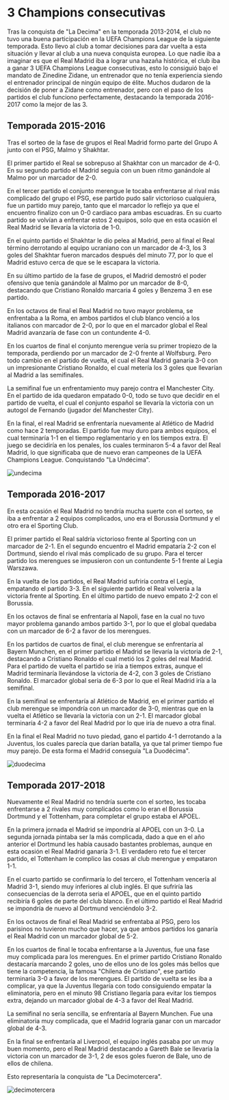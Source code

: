 # 3 Champions consecutivas
Tras la conquista de "La Decima" en la temporada 2013-2014, el club no tuvo una buena participación en la UEFA Champions League de la siguiente temporada. Esto llevo al club a tomar decisiones para dar vuelta a esta situación y llevar al club a una nueva conquista europea. Lo que nadie iba a imaginar es que el Real Madrid iba a lograr una hazaña histórica, el club iba a ganar 3 UEFA Champions League consecutivas, esto lo consiguió bajo el mandato de Zinedine Zidane, un entrenador que no tenía experiencia siendo el entrenador principal de ningún equipo de élite. Muchos dudaron de la decisión de poner a Zidane como entrenador, pero con el paso de los partidos el club funciono perfectamente, destacando la temporada 2016-2017 como la mejor de las 3.

## Temporada 2015-2016
Tras el sorteo de la fase de grupos el Real Madrid formo parte del Grupo A junto con el PSG, Malmo y Shakhtar.

El primer partido el Real se sobrepuso al Shakhtar con un marcador de 4-0. En su segundo partido el Madrid seguía con un buen ritmo ganándole al Malmo por un marcador de 2-0.

En el tercer partido el conjunto merengue le tocaba enfrentarse al rival más complicado del grupo el PSG, ese partido pudo salir victorioso cualquiera, fue un partido muy parejo, tanto que el marcador lo reflejo ya que el encuentro finalizo con un 0-0 cardiaco para ambas escuadras. En su cuarto partido se volvían a enfrentar estos 2 equipos, solo que en esta ocasión el Real Madrid se llevaría la victoria de 1-0.

En el quinto partido el Shakhtar le dio pelea al Madrid, pero al final el Real término derrotando al equipo ucraniano con un marcador de 4-3, los 3 goles del Shakhtar fueron marcados después del minuto 77, por lo que el Madrid estuvo cerca de que se le escapara la victoria.

En su último partido de la fase de grupos, el Madrid demostró el poder ofensivo que tenía ganándole al Malmo por un marcador de 8-0, destacando que Cristiano Ronaldo marcaria 4 goles y Benzema 3 en ese partido.

En los octavos de final el Real Madrid no tuvo mayor problema, se enfrentaba a la Roma, en ambos partidos el club blanco venció a los italianos con marcador de 2-0, por lo que en el marcador global el Real Madrid avanzaría de fase con un contundente 4-0.

En los cuartos de final el conjunto merengue vería su primer tropiezo de la temporada, perdiendo por un marcador de 2-0 frente al Wolfsburg. Pero todo cambio en el partido de vuelta, el cual el Real Madrid ganaría 3-0 con un impresionante Cristiano Ronaldo, el cual metería los 3 goles que llevarían al Madrid a las semifinales.

La semifinal fue un enfrentamiento muy parejo contra el Manchester City. En el partido de ida quedaron empatado 0-0, todo se tuvo que decidir en el partido de vuelta, el cual el conjunto español se llevaría la victoria con un autogol de Fernando (jugador del Manchester City).

En la final, el real Madrid se enfrentaría nuevamente al Atlético de Madrid como hace 2 temporadas. El partido fue muy duro para ambos equipos, el cual terminaría 1-1 en el tiempo reglamentario y en los tiempos extra. El juego se decidiría en los penales, los cuales terminaron 5-4 a favor del Real Madrid, lo que significaba que de nuevo eran campeones de la UEFA Champions League. Conquistando "La Undécima".

![undecima](https://www.mundodeportivo.com/files/image_449_220/uploads/2016/11/11/60e7745956264.jpeg)

## Temporada 2016-2017
En esta ocasión el Real Madrid no tendría mucha suerte con el sorteo, se iba a enfrentar a 2 equipos complicados, uno era el Borussia Dortmund y el otro era el Sporting Club.

El primer partido el Real saldría victorioso frente al Sporting con un marcador de 2-1. En el segundo encuentro el Madrid empataría 2-2 con el Dortmund, siendo el rival más complicado de su grupo. Para el tercer partido los merengues se impusieron con un contundente 5-1 frente al Legia Warszawa.

En la vuelta de los partidos, el Real Madrid sufriría contra el Legia, empatando el partido 3-3. En el siguiente partido el Real volvería a la victoria frente al Sporting. En el último partido de nuevo empato 2-2 con el Borussia.

En los octavos de final se enfrentaría al Napoli, fase en la cual no tuvo mayor problema ganando ambos partido 3-1, por lo que el global quedaba con un marcador de 6-2 a favor de los merengues.

En los partidos de cuartos de final, el club merengue se enfrentaría al Bayern Munchen, en el primer partido el Madrid se llevaría la victoria de 2-1, destacando a Cristiano Ronaldo el cual metió los 2 goles del real Madrid. Para el partido de vuelta el partido se iría a tiempos extras, aunque el Madrid terminaría llevándose la victoria de 4-2, con 3 goles de Cristiano Ronaldo. El marcador global seria de 6-3 por lo que el Real Madrid iría a la semifinal.

En la semifinal se enfrentaría al Atlético de Madrid, en el primer partido el club merengue se impondría con un marcador de 3-0, mientras que en la vuelta el Atlético se llevaría la victoria con un 2-1. El marcador global terminaría 4-2 a favor del Real Madrid por lo que iría de nuevo a otra final.

En la final el Real Madrid no tuvo piedad, gano el partido 4-1 derrotando a la Juventus, los cuales parecía que darían batalla, ya que tal primer tiempo fue muy parejo. De esta forma el Madrid conseguía "La Duodécima".

![duodecima](https://latribunamadridista.com/wp-content/uploads/2020/06/RAmos-y-duod%C3%A9cima.jpg)

## Temporada 2017-2018
Nuevamente el Real Madrid no tendría suerte con el sorteo, les tocaba enfrentarse a 2 rivales muy complicados como lo eran el Borussia Dortmund y el Tottenham, para completar el grupo estaba el APOEL.

En la primera jornada el Madrid se impondría al APOEL con un 3-0. La segunda jornada pintaba ser la más complicada, dado a que en el año anterior el Dortmund les había causado bastantes problemas, aunque en esta ocasión el Real Madrid ganaría 3-1. El verdadero reto fue el tercer partido, el Tottenham le complico las cosas al club merengue y empataron 1-1.

En el cuarto partido se confirmaría lo del tercero, el Tottenham vencería al Madrid 3-1, siendo muy inferiores al club inglés. El que sufriría las consecuencias de la derrota seria el APOEL, que en el quinto partido recibiría 6 goles de parte del club blanco. En el último partido el Real Madrid se impondría de nuevo al Dortmund venciéndolo 3-2.

En los octavos de final el Real Madrid se enfrentaba al PSG, pero los parisinos no tuvieron mucho que hacer, ya que ambos partidos los ganaría el Real Madrid con un marcador global de 5-2.

En los cuartos de final le tocaba enfrentarse a la Juventus, fue una fase muy complicada para los merengues. En el primer partido Cristiano Ronaldo destacaría marcando 2 goles, uno de ellos uno de los goles más bellos que tiene la competencia, la famosa "Chilena de Cristiano", ese partido terminaría 3-0 a favor de los merengues. El partido de vuelta se les iba a complicar, ya que la Juventus llegaría con todo consiguiendo empatar la eliminatoria, pero en el minuto 98 Cristiano llegaría para evitar los tiempos extra, dejando un marcador global de 4-3 a favor del Real Madrid.

La semifinal no sería sencilla, se enfrentaría al Bayern Munchen. Fue una eliminatoria muy complicada, que el Madrid lograría ganar con un marcador global de 4-3.

En la final se enfrentaría al Liverpool, el equipo inglés pasaba por un muy buen momento, pero el Real Madrid destacando a Gareth Bale se llevaría la victoria con un marcador de 3-1, 2 de esos goles fueron de Bale, uno de ellos de chilena.

Esto representaría la conquista de "La Decimotercera".

![decimotercera](https://encrypted-tbn0.gstatic.com/images?q=tbn:ANd9GcRgt7PH2uE_O9a1XisgfWWZvDqD9SDb-4mD2Q&s)